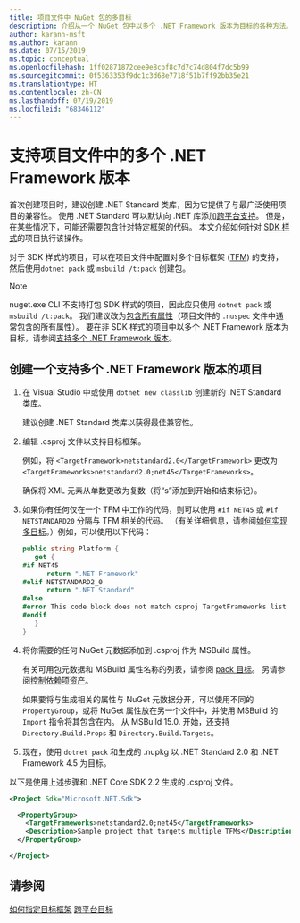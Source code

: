 ```yaml
---
title: 项目文件中 NuGet 包的多目标
description: 介绍从一个 NuGet 包中以多个 .NET Framework 版本为目标的各种方法。
author: karann-msft
ms.author: karann
ms.date: 07/15/2019
ms.topic: conceptual
ms.openlocfilehash: 1ff02871872cee9e8cbf8c7d7c74d804f7dc5b99
ms.sourcegitcommit: 0f5363353f9dc1c3d68e7718f51b7ff92bb35e21
ms.translationtype: HT
ms.contentlocale: zh-CN
ms.lasthandoff: 07/19/2019
ms.locfileid: "68346112"
---
```

# <a name="support-multiple-net-framework-versions-in-your-project-file"></a>支持项目文件中的多个 .NET Framework 版本

首次创建项目时，建议创建 .NET Standard 类库，因为它提供了与最广泛使用项目的兼容性。 使用 .NET Standard 可以默认向 .NET 库添加[跨平台支持](/dotnet/standard/library-guidance/cross-platform-targeting)。 但是，在某些情况下，可能还需要包含针对特定框架的代码。 本文介绍如何针对 [SDK 样式](../resources/check-project-format.md)的项目执行该操作。

对于 SDK 样式的项目，可以在项目文件中配置对多个目标框架 ([TFM](/dotnet/standard/frameworks)) 的支持，然后使用`dotnet pack` 或 `msbuild /t:pack` 创建包。

> [!NOTE]
> nuget.exe CLI 不支持打包 SDK 样式的项目，因此应只使用 `dotnet pack` 或 `msbuild /t:pack`。 我们建议改为[包含所有属性](../reference/msbuild-targets.md#pack-target)（项目文件的 `.nuspec` 文件中通常包含的所有属性）。 要在非 SDK 样式的项目中以多个 .NET Framework 版本为目标，请参阅[支持多个 .NET Framework 版本](supporting-multiple-target-frameworks.md)。

## <a name="create-a-project-that-supports-multiple-net-framework-versions"></a>创建一个支持多个 .NET Framework 版本的项目

1. 在 Visual Studio 中或使用 `dotnet new classlib` 创建新的 .NET Standard 类库。

   建议创建 .NET Standard 类库以获得最佳兼容性。

2. 编辑 .csproj  文件以支持目标框架。

   例如，将 `<TargetFramework>netstandard2.0</TargetFramework>` 更改为 `<TargetFrameworks>netstandard2.0;net45</TargetFrameworks>`。

   确保将 XML 元素从单数更改为复数（将“s”添加到开始和结束标记）。

3. 如果你有任何仅在一个 TFM 中工作的代码，则可以使用 `#if NET45` 或 `#if NETSTANDARD20` 分隔与 TFM 相关的代码。 （有关详细信息，请参阅[如何实现多目标](/dotnet/core/tutorials/libraries#how-to-multitarget)。）例如，可以使用以下代码：

   ```csharp
   public string Platform {
      get {
   #if NET45
         return ".NET Framework"
   #elif NETSTANDARD2_0
         return ".NET Standard"
   #else
   #error This code block does not match csproj TargetFrameworks list
   #endif
      }
   }
   ```

4. 将你需要的任何 NuGet 元数据添加到 .csproj  作为 MSBuild 属性。

   有关可用包元数据和 MSBuild 属性名称的列表，请参阅 [pack 目标](../reference/msbuild-targets.md#pack-target)。 另请参阅[控制依赖项资产](../consume-packages/package-references-in-project-files.md#controlling-dependency-assets)。

   如果要将与生成相关的属性与 NuGet 元数据分开，可以使用不同的 `PropertyGroup`，或将 NuGet 属性放在另一个文件中，并使用 MSBuild 的 `Import` 指令将其包含在内。 从 MSBuild 15.0. 开始，还支持 `Directory.Build.Props` 和 `Directory.Build.Targets`。

5. 现在，使用 `dotnet pack` 和生成的 .nupkg  以 .NET Standard 2.0 和 .NET Framework 4.5 为目标。

以下是使用上述步骤和 .NET Core SDK 2.2 生成的 .csproj  文件。

```xml
<Project Sdk="Microsoft.NET.Sdk">

  <PropertyGroup>
    <TargetFrameworks>netstandard2.0;net45</TargetFrameworks>
    <Description>Sample project that targets multiple TFMs</Description>
  </PropertyGroup>

</Project>
```

## <a name="see-also"></a>请参阅

[如何指定目标框架](/dotnet/standard/frameworks#how-to-specify-target-frameworks)
[跨平台目标](/dotnet/standard/library-guidance/cross-platform-targeting)
